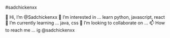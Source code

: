 #sadchickenxx

👋 Hi, I’m @Sadchickenxx
👀 I’m interested in ... learn python, javascript, react
🌱 I’m currently learning ... java, css
💞️ I’m looking to collaborate on ...
📫 How to reach me ... ig @sadchickenxx
